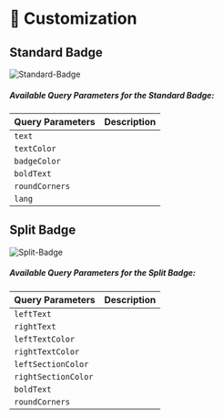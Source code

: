 # 🎨 Customization

## Standard Badge

![Standard-Badge](https://badge-builder-hub.vercel.app/api/standard-badge)

##### Available Query Parameters for the Standard Badge:
| Query Parameters | Description |
| ---------------- | ----------- |
| `text`           |             |
| `textColor`      |             |
| `badgeColor`     |             |
| `boldText`       |             |
| `roundCorners`   |             |
| `lang`           |             |

## Split Badge

![Split-Badge](https://badge-builder-hub.vercel.app/api/split-badge)

##### Available Query Parameters for the Split Badge:
| Query Parameters    | Description |
| ------------------- | ----------- |
| `leftText`          |             |
| `rightText`         |             |
| `leftTextColor`     |             |
| `rightTextColor`    |             |
| `leftSectionColor`  |             |
| `rightSectionColor` |             |
| `boldText`          |             |
| `roundCorners`      |             |
